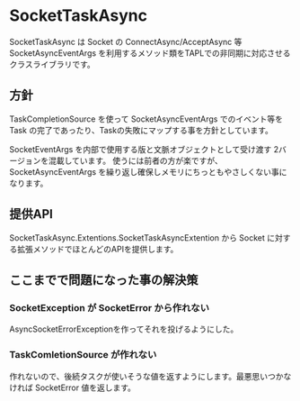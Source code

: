 ﻿# SocketTaskAsync

SocketTaskAsync は Socket の ConnectAsync/AcceptAsync 等 SocketAsyncEventArgs を利用するメソッド類をTAPLでの非同期に対応させるクラスライブラリです。

## 方針

TaskCompletionSource<T> を使って SocketAsyncEventArgs でのイベント等を Task の完了であったり、Taskの失敗にマップする事を方針としています。

SocketEventArgs を内部で使用する版と文脈オブジェクトとして受け渡す 2バージョンを混載しています。
使うには前者の方が楽ですが、SocketAsyncEventArgs を繰り返し確保しメモリにちっともやさしくない事になります。

## 提供API

SocketTaskAsync.Extentions.SocketTaskAsyncExtention から Socket に対する拡張メソッドでほとんどのAPIを提供します。




## ここまでで問題になった事の解決策

### SocketException が SocketError から作れない

AsyncSocketErrorExceptionを作ってそれを投げるようにした。

### TaskComletionSource<void> が作れない

作れないので、後続タスクが使いそうな値を返すようにします。最悪思いつかなければ SocketError 値を返します。
